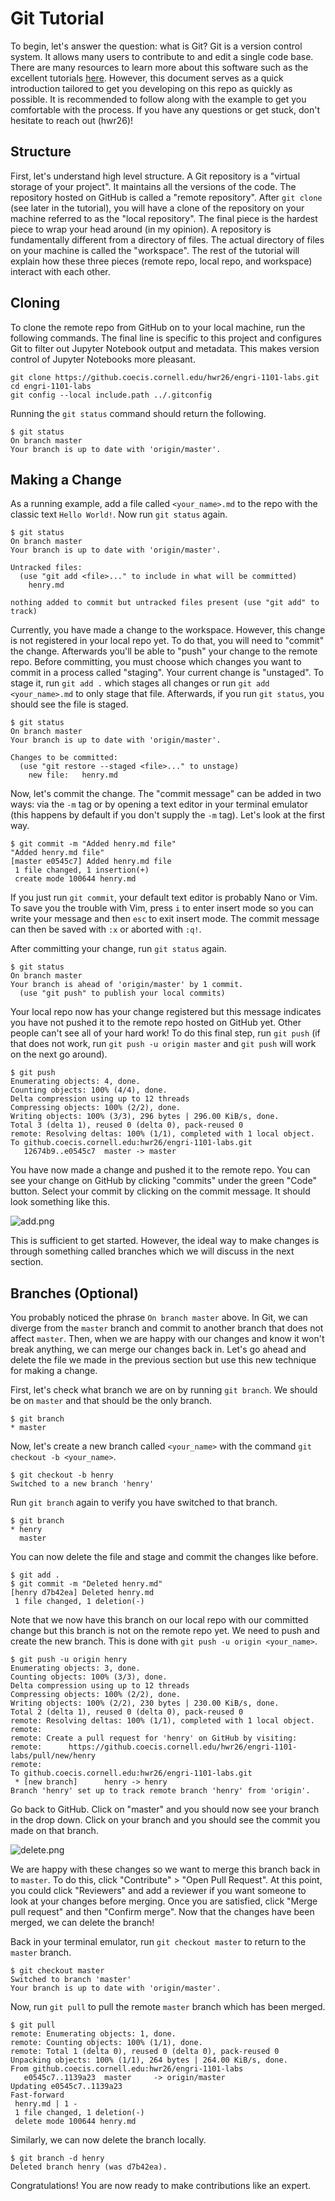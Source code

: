 # Git Tutorial

To begin, let's answer the question: what is Git? Git is a version control
system. It allows many users to contribute to and edit a single code base.
There are many resources to learn more about this software such as the
excellent tutorials [here](https://www.atlassian.com/git/tutorials). However,
this document serves as a quick introduction tailored to get you developing on
this repo as quickly as possible. It is recommended to follow along with the
example to get you comfortable with the process. If you have any questions or
get stuck, don't hesitate to reach out (hwr26)!

## Structure

First, let's understand high level structure. A Git repository is a "virtual
storage of your project". It maintains all the versions of the code. The
repository hosted on GitHub is called a "remote repository". After `git clone`
(see later in the tutorial), you will have a clone of the repository on your
machine referred to as the "local repository". The final piece is the hardest
piece to wrap your head around (in my opinion). A repository is fundamentally
different from a directory of files. The actual directory of files on your
machine is called the "workspace". The rest of the tutorial will explain how
these three pieces (remote repo, local repo, and workspace) interact with each
other.

## Cloning

To clone the remote repo from GitHub on to your local machine, run the
following commands. The final line is specific to this project and configures
Git to filter out Jupyter Notebook output and metadata. This makes version
control of Jupyter Notebooks more pleasant.

```
git clone https://github.coecis.cornell.edu/hwr26/engri-1101-labs.git
cd engri-1101-labs
git config --local include.path ../.gitconfig
```

Running the `git status` command should return the following.

```
$ git status
On branch master
Your branch is up to date with 'origin/master'.
```

## Making a Change

As a running example, add a file called `<your_name>.md` to the repo with the
classic text `Hello World!`. Now run `git status` again.

```
$ git status
On branch master
Your branch is up to date with 'origin/master'.

Untracked files:
  (use "git add <file>..." to include in what will be committed)
	henry.md

nothing added to commit but untracked files present (use "git add" to track)
```

Currently, you have made a change to the workspace. However, this change is not
registered in your local repo yet. To do that, you will need to "commit" the
change. Afterwards you'll be able to "push" your change to the remote repo.
Before committing, you must choose which changes you want to commit in a process
called "staging". Your current change is "unstaged". To stage it, run `git add
.` which stages all changes or run `git add <your_name>.md` to only stage that
file. Afterwards, if you run `git status`, you should see the file is staged.

```
$ git status
On branch master
Your branch is up to date with 'origin/master'.

Changes to be committed:
  (use "git restore --staged <file>..." to unstage)
	new file:   henry.md
```

Now, let's commit the change. The "commit message" can be added in two ways:
via the `-m` tag or by opening a text editor in your terminal emulator (this
happens by default if you don't supply the `-m` tag). Let's look at the first
way.

```
$ git commit -m "Added henry.md file"
"Added henry.md file"
[master e0545c7] Added henry.md file
 1 file changed, 1 insertion(+)
 create mode 100644 henry.md
```

If you just run `git commit`, your default text editor is probably Nano or Vim.
To save you the trouble with Vim, press `i` to enter insert mode so you can
write your message and then `esc` to exit insert mode. The commit message can
then be saved with `:x` or aborted with `:q!`.

After committing your change, run `git status` again.

```
$ git status
On branch master
Your branch is ahead of 'origin/master' by 1 commit.
  (use "git push" to publish your local commits)
```

Your local repo now has your change registered but this message indicates you
have not pushed it to the remote repo hosted on GitHub yet. Other people can't
see all of your hard work! To do this final step, run `git push` (if that does
not work, run `git push -u origin master` and `git push` will work on the next
go around).

```
$ git push
Enumerating objects: 4, done.
Counting objects: 100% (4/4), done.
Delta compression using up to 12 threads
Compressing objects: 100% (2/2), done.
Writing objects: 100% (3/3), 296 bytes | 296.00 KiB/s, done.
Total 3 (delta 1), reused 0 (delta 0), pack-reused 0
remote: Resolving deltas: 100% (1/1), completed with 1 local object.
To github.coecis.cornell.edu:hwr26/engri-1101-labs.git
   12674b9..e0545c7  master -> master
```

You have now made a change and pushed it to the remote repo. You can see your
change on GitHub by clicking "commits" under the green "Code" button. Select
your commit by clicking on the commit message. It should look something like
this.

![add.png](add.png)

This is sufficient to get started. However, the ideal way to make changes is
through something called branches which we will discuss in the next section.

## Branches (Optional)

You probably noticed the phrase `On branch master` above. In Git, we can
diverge from the `master` branch and commit to another branch that does not
affect `master`. Then, when we are happy with our changes and know it won't
break anything, we can merge our changes back in. Let's go ahead and delete the
file we made in the previous section but use this new technique for making a
change.

First, let's check what branch we are on by running `git branch`. We should be
on `master` and that should be the only branch.

```
$ git branch
* master
```

Now, let's create a new branch called `<your_name>` with the command `git
checkout -b <your_name>`.

```
$ git checkout -b henry
Switched to a new branch 'henry'
```

Run `git branch` again to verify you have switched to that branch.

```
$ git branch
* henry
  master
```

You can now delete the file and stage and commit the changes like before.

```
$ git add .
$ git commit -m "Deleted henry.md"
[henry d7b42ea] Deleted henry.md
 1 file changed, 1 deletion(-)
```

Note that we now have this branch on our local repo with our committed change
but this branch is not on the remote repo yet. We need to push and create the
new branch. This is done with `git push -u origin <your_name>`.

```
$ git push -u origin henry
Enumerating objects: 3, done.
Counting objects: 100% (3/3), done.
Delta compression using up to 12 threads
Compressing objects: 100% (2/2), done.
Writing objects: 100% (2/2), 230 bytes | 230.00 KiB/s, done.
Total 2 (delta 1), reused 0 (delta 0), pack-reused 0
remote: Resolving deltas: 100% (1/1), completed with 1 local object.
remote:
remote: Create a pull request for 'henry' on GitHub by visiting:
remote:      https://github.coecis.cornell.edu/hwr26/engri-1101-labs/pull/new/henry
remote:
To github.coecis.cornell.edu:hwr26/engri-1101-labs.git
 * [new branch]      henry -> henry
Branch 'henry' set up to track remote branch 'henry' from 'origin'.
```

Go back to GitHub. Click on "master" and you should now see your branch in the
drop down. Click on your branch and you should see the commit you made on that
branch.

![delete.png](delete.png)

We are happy with these changes so we want to merge this branch back in to
`master`. To do this, click "Contribute" > "Open Pull Request". At this point,
you could click "Reviewers" and add a reviewer if you want someone to look at
your changes before merging. Once you are satisfied, click "Merge pull request"
and then "Confirm merge". Now that the changes have been merged, we can delete the
branch!

Back in your terminal emulator, run `git checkout master` to return to the
`master` branch.

```
$ git checkout master
Switched to branch 'master'
Your branch is up to date with 'origin/master'.
```

Now, run `git pull` to pull the remote `master` branch which has been merged.

```
$ git pull
remote: Enumerating objects: 1, done.
remote: Counting objects: 100% (1/1), done.
remote: Total 1 (delta 0), reused 0 (delta 0), pack-reused 0
Unpacking objects: 100% (1/1), 264 bytes | 264.00 KiB/s, done.
From github.coecis.cornell.edu:hwr26/engri-1101-labs
   e0545c7..1139a23  master     -> origin/master
Updating e0545c7..1139a23
Fast-forward
 henry.md | 1 -
 1 file changed, 1 deletion(-)
 delete mode 100644 henry.md
```

Similarly, we can now delete the branch locally.

```
$ git branch -d henry
Deleted branch henry (was d7b42ea).
```

Congratulations! You are now ready to make contributions like an expert.
